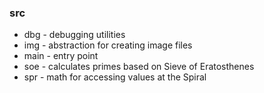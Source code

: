 ### src
* dbg - debugging utilities
* img - abstraction for creating image files
* main - entry point
* soe - calculates primes based on Sieve of Eratosthenes
* spr - math for accessing values at the Spiral
